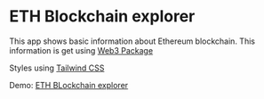 # ETH Blockchain explorer

This app shows basic information about Ethereum blockchain. This information is get using [Web3 Package](https://www.npmjs.com/package/web3)

Styles using [Tailwind CSS](https://tailwindcss.com/)

Demo: [ETH BLockchain explorer](https://eth-explorer.vercel.app/)